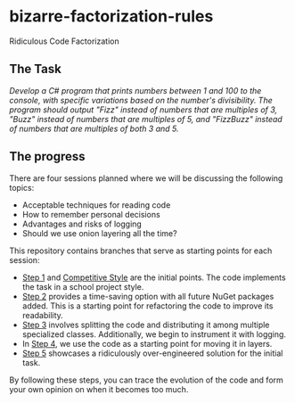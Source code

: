 # bizarre-factorization-rules
Ridiculous Code Factorization

## The Task

_Develop a C# program that prints numbers between 1 and 100 to the console, with specific variations based on the number's divisibility. The program should output "Fizz" instead of numbers that are multiples of 3, "Buzz" instead of numbers that are multiples of 5, and "FizzBuzz" instead of numbers that are multiples of both 3 and 5._

## The progress

There are four sessions planned where we will be discussing the following topics:

 - Acceptable techniques for reading code
 - How to remember personal decisions
 - Advantages and risks of logging
 - Should we use onion layering all the time?

This repository contains branches that serve as starting points for each session:

 - [Step 1](https://github.com/Mx-Wolf/bizarre-factorization-rules/tree/steps/step-01) and [Competitive Style](https://github.com/Mx-Wolf/bizarre-factorization-rules/tree/drafts/step-01-olymp) are the initial points. The code implements the task in a school project style.
 - [Step 2](https://github.com/Mx-Wolf/bizarre-factorization-rules/tree/steps/step-02) provides a time-saving option with all future NuGet packages added. This is a starting point for refactoring the code to improve its readability.
 - [Step 3](https://github.com/Mx-Wolf/bizarre-factorization-rules/tree/steps/step-03) involves splitting the code and distributing it among multiple specialized classes. Additionally, we begin to instrument it with logging.
 - In [Step 4](https://github.com/Mx-Wolf/bizarre-factorization-rules/tree/steps/step-04), we use the code as a starting point for moving it in layers.
 - [Step 5](https://github.com/Mx-Wolf/bizarre-factorization-rules/tree/steps/step-05) showcases a ridiculously over-engineered solution for the initial task.

By following these steps, you can trace the evolution of the code and form your own opinion on when it becomes too much.